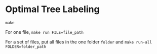 # Optimal Tree Labeling

`make`

For one file, `make run FILE=file_path`

For a set of files, put all files in the one folder `folder` and `make run-all FOLDER=folder_path`

